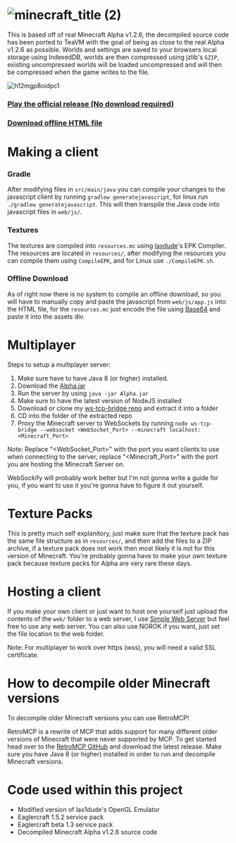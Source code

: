 # ![minecraft_title (2)](https://github.com/user-attachments/assets/c031a6ad-7bcb-4265-9981-875bf1bb4c7b)

This is based off of real Minecraft Alpha v1.2.6, the decompiled source code has been ported to TeaVM with the goal of being as close to the real Alpha v1.2.6 as possible. Worlds and settings are saved to your browsers local storage using IndexedDB, worlds are then compressed using jzlib's `GZIP`, existing uncompressed worlds will be loaded uncompressed and will then be compressed when the game writes to the file.

![h12mgp8oidpc1](https://github.com/PeytonPlayz595/Alpha-v1.2.6/assets/106421860/324a94c1-468f-4907-9127-64bdf12906c8)


### [Play the official release (No download required)](https://peytonplayz595.github.io/Alpha-v1.2.6/web/)

### [Download offline HTML file](https://github.com/PeytonPlayz595/Alpha-v1.2.6/blob/main/offline_download/Alpha_Offline_Download.html)

# Making a client

### Gradle
After modifying files in `src/main/java` you can compile your changes to the javascript client by running `gradlew generatejavascript`, for linux run `./gradlew generatejavascript`. This will then transpile the Java code into javascript files in `web/js/`.

### Textures
The textures are compiled into `resources.mc` using [laxdude](https://github.com/lax1dude)'s EPK Compiler. The resources are located in `resources/`, after modifying the resources you can compile them using `CompileEPK`, and for Linux use `./CompileEPK.sh`.

### Offline Download
As of right now there is no system to compile an offline download, so you will have to manually copy and paste the javascript from `web/js/app.js` into the HTML file, for the `resources.mc` just encode the file using [Base64](https://www.base64encode.org/) and paste it into the assets div.

# Multiplayer
Steps to setup a multiplayer server:

1. Make sure have to have Java 8 (or higher) installed.
2. Download the [Alpha.jar](https://github.com/PeytonPlayz595/Alpha-v1.2.6/blob/main/minecraft_server/Alpha.jar)
3. Run the server by using `java -jar Alpha.jar`
4. Make sure to have the latest version of NodeJS installed
5. Download or clone my [ws-tcp-bridge repo](https://github.com/PeytonPlayz595/ws-tcp-bridge/) and extract it into a folder
6. CD into the folder of the extracted repo
7. Proxy the Minecraft server to WebSockets by running `node ws-tcp-bridge --websocket <WebSocket_Port> --minecraft localhost:<Minecraft_Port>`

Note: Replace "<WebSocket_Port>" with the port you want clients to use when connecting to the server, replace "<Minecraft_Port>" with the port you are hosting the Minecraft Server on.

WebSockify will probably work better but I'm not gonna write a guide for you, if you want to use it you're gonna have to figure it out yourself.

# Texture Packs
This is pretty much self explanitory, just make sure that the texture pack has the same file structure as in `resources/`, and then add the files to a ZIP archive, if a texture pack does not work then most likely it is not for this version of Minecraft. You're probably gonna have to make your own texture pack because texture packs for Alpha are very rare these days.

# Hosting a client
If you make your own client or just want to host one yourself just upload the contents of the `web/` folder to a web server, I use [Simple Web Server](https://simplewebserver.org/) but feel free to use any web server. You can also use NGROK if you want, just set the file location to the web folder.

Note: For multiplayer to work over https (wss), you will need a valid SSL certificate.

# How to decompile older Minecraft versions
To decompile older Minecraft versions you can use RetroMCP!

RetroMCP is a rewrite of MCP that adds support for many different older versions of Minecraft that were never supported by MCP. To get started head over to the [RetroMCP GitHub](https://github.com/MCPHackers/RetroMCP-Java/releases) and download the latest release. Make sure you have Java 8 (or higher) installed in order to run and decompile Minecraft versions.

# Code used within this project

- Modified version of lax1dude's OpenGL Emulator
- Eaglercraft 1.5.2 service pack
- Eaglercraft beta 1.3 service pack
- Decompiled Minecraft Alpha v1.2.6 source code
